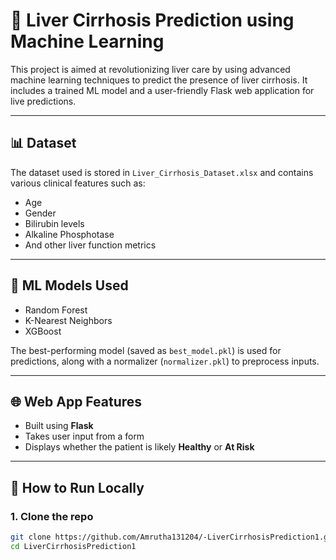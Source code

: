 # 🧠 Liver Cirrhosis Prediction using Machine Learning

This project is aimed at revolutionizing liver care by using advanced machine learning techniques to predict the presence of liver cirrhosis. It includes a trained ML model and a user-friendly Flask web application for live predictions.

---

## 📊 Dataset
The dataset used is stored in `Liver_Cirrhosis_Dataset.xlsx` and contains various clinical features such as:
- Age
- Gender
- Bilirubin levels
- Alkaline Phosphotase
- And other liver function metrics

---

## 🤖 ML Models Used
- Random Forest
- K-Nearest Neighbors
- XGBoost

The best-performing model (saved as `best_model.pkl`) is used for predictions, along with a normalizer (`normalizer.pkl`) to preprocess inputs.

---

## 🌐 Web App Features
- Built using **Flask**
- Takes user input from a form
- Displays whether the patient is likely **Healthy** or **At Risk**

---

## 🚀 How to Run Locally

### 1. Clone the repo
```bash
git clone https://github.com/Amrutha131204/-LiverCirrhosisPrediction1.git
cd LiverCirrhosisPrediction1

